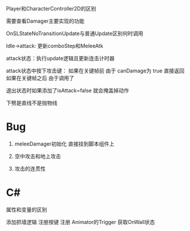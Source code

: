 Player和CharacterController2D的区别

需要查看Damager主要实现的功能

OnSLStateNoTransitionUpdate与普通Update区别何时调用

Idle->attack: 更新comboStep和MeleeAtk

attack状态：执行update逻辑且更新连击计时器

attack状态中按下攻击键： 如果在关键帧前 由于 canDamage为 true 直接返回
                        如果在关键帧之后 由于调用了

退出状态时如果添加了isAttack=false 就会掩盖掉动作

下劈是直线不是抛物线

# Bug
1. meleeDamager初始化
    直接挂到脚本组件上

2. 空中攻击和地上攻击

3. 攻击的连贯性

# C# 
属性和变量的区别


添加抓墙逻辑
注册按键
注册 Animator的Trigger
获取OnWall状态